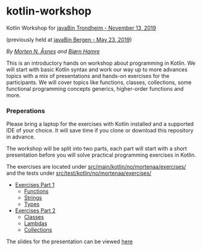 # kotlin-workshop

Kotlin Workshop for [javaBin Trondheim - November 13, 2019](https://www.meetup.com/javaBin-Trondheim/events/264448853/)

(previously held at [javaBin Bergen - May 23, 2019](https://www.meetup.com/javaBin-Bergen/events/258680498/))

*By [Morten N. Åsnes](https://github.com/mortenaa) and [Bjørn Hamre](https://github.com/javaguruen)*

This is an introductory hands on workshop about programming in Kotlin. 
We will start with basic Kotlin syntax and work our way up to more advances topics with a mix
of presentations and hands-on exercises for the participants. 
We will cover topics like functions, classes, collections, some functional programming concepts
generics, higher-order functions and more.

### Preperations
Please bring a laptop for the exercises with Kotlin installed and a supported IDE of your choice.
It will save time if you clone or download this repository in advance.


The workshop will be split into two parts, each part will start with a short presentation
before you will solve practical programming exercises in Kotlin.

The exercises are located under [src/main/kotlin/no/mortenaa/exercises/](src/main/kotlin/no/mortenaa/exercises/)
and the tests under [src/test/kotlin/no/mortenaa/exercises/](src/test/kotlin/no/mortenaa/exercises/)

* [Exercises Part 1](src/main/kotlin/no/mortenaa/exercises/part1/)
    * [Functions](src/main/kotlin/no/mortenaa/exercises/part1/01_Functions.kt)
    * [Strings](src/main/kotlin/no/mortenaa/exercises/part1/02_Strings.kt)
    * [Types](src/main/kotlin/no/mortenaa/exercises/part1/03_Types.kt)
* [Exercises Part 2](src/main/kotlin/no/mortenaa/exercises/part2/)
    * [Classes](src/main/kotlin/no/mortenaa/exercises/part2/01_Classes.kt)
    * [Lambdas](src/main/kotlin/no/mortenaa/exercises/part2/02_Classes.kt)
    * [Collections](src/main/kotlin/no/mortenaa/exercises/part2/03_Classes.kt)

The slides for the presentation can be viewed [here](https://gitpitch.com/mortenaa/kotlin-workshop)
